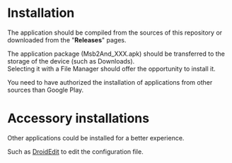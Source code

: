 # Installation
The application should be compiled from the sources of this
repository or downloaded from the "**Releases**" pages.

The application package (Msb2And_XXX.apk) should be transferred 
to the storage of the device (such as Downloads).  
Selecting it with a File Manager should offer the opportunity to install it.

You need to have authorized the installation of applications
from other sources than Google Play.

# Accessory installations
Other applications could be installed for a better experience.

Such as [DroidEdit](https://play.google.com/store/apps/details?id=com.aor.droidedit) to edit the configuration file.

